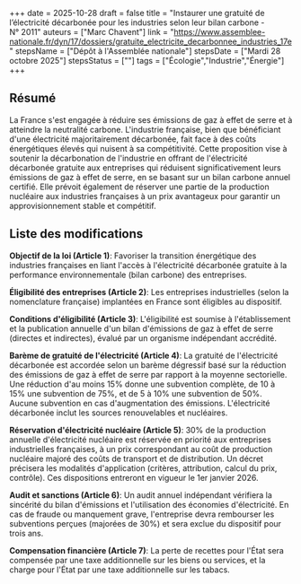 +++
date = 2025-10-28
draft = false
title = "Instaurer une gratuité de l’électricité décarbonée pour les industries selon leur bilan carbone - N° 2011"
auteurs = ["Marc Chavent"]
link = "https://www.assemblee-nationale.fr/dyn/17/dossiers/gratuite_electricite_decarbonnee_industries_17e"
stepsName = ["Dépôt à l'Assemblée nationale"]
stepsDate = ["Mardi 28 octobre 2025"]
stepsStatus = [""]
tags = ["Écologie","Industrie","Énergie"]
+++

## Résumé

La France s'est engagée à réduire ses émissions de gaz à effet de serre et à atteindre la neutralité carbone. L'industrie française, bien que bénéficiant d'une électricité majoritairement décarbonée, fait face à des coûts énergétiques élevés qui nuisent à sa compétitivité. Cette proposition vise à soutenir la décarbonation de l'industrie en offrant de l'électricité décarbonée gratuite aux entreprises qui réduisent significativement leurs émissions de gaz à effet de serre, en se basant sur un bilan carbone annuel certifié. Elle prévoit également de réserver une partie de la production nucléaire aux industries françaises à un prix avantageux pour garantir un approvisionnement stable et compétitif.

## Liste des modifications

**Objectif de la loi (Article 1)**: Favoriser la transition énergétique des industries françaises en liant l'accès à l'électricité décarbonée gratuite à la performance environnementale (bilan carbone) des entreprises.

**Éligibilité des entreprises (Article 2)**: Les entreprises industrielles (selon la nomenclature française) implantées en France sont éligibles au dispositif.

**Conditions d'éligibilité (Article 3)**: L'éligibilité est soumise à l'établissement et la publication annuelle d'un bilan d'émissions de gaz à effet de serre (directes et indirectes), évalué par un organisme indépendant accrédité.

**Barème de gratuité de l'électricité (Article 4)**: La gratuité de l'électricité décarbonée est accordée selon un barème dégressif basé sur la réduction des émissions de gaz à effet de serre par rapport à la moyenne sectorielle. Une réduction d'au moins 15% donne une subvention complète, de 10 à 15% une subvention de 75%, et de 5 à 10% une subvention de 50%. Aucune subvention en cas d'augmentation des émissions. L'électricité décarbonée inclut les sources renouvelables et nucléaires.

**Réservation d'électricité nucléaire (Article 5)**: 30% de la production annuelle d'électricité nucléaire est réservée en priorité aux entreprises industrielles françaises, à un prix correspondant au coût de production nucléaire majoré des coûts de transport et de distribution. Un décret précisera les modalités d'application (critères, attribution, calcul du prix, contrôle). Ces dispositions entreront en vigueur le 1er janvier 2026.

**Audit et sanctions (Article 6)**: Un audit annuel indépendant vérifiera la sincérité du bilan d'émissions et l'utilisation des économies d'électricité. En cas de fraude ou manquement grave, l'entreprise devra rembourser les subventions perçues (majorées de 30%) et sera exclue du dispositif pour trois ans.

**Compensation financière (Article 7)**: La perte de recettes pour l'État sera compensée par une taxe additionnelle sur les biens ou services, et la charge pour l'État par une taxe additionnelle sur les tabacs.

